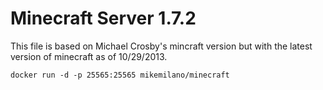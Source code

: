 Minecraft Server 1.7.2
===========

This file is based on Michael Crosby's mincraft version
but with the latest version of minecraft as of 10/29/2013.

```
docker run -d -p 25565:25565 mikemilano/minecraft
```
